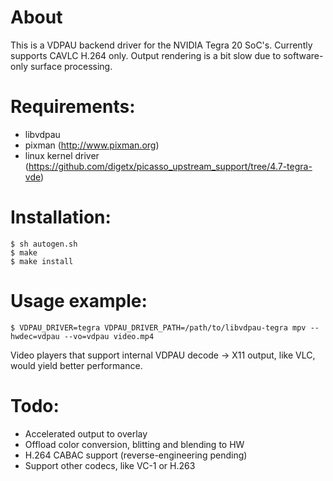 # About

This is a VDPAU backend driver for the NVIDIA Tegra 20 SoC's. Currently
supports CAVLC H.264 only. Output rendering is a bit slow due to software-only
surface processing.

# Requirements:

* libvdpau
* pixman (http://www.pixman.org)
* linux kernel driver (https://github.com/digetx/picasso_upstream_support/tree/4.7-tegra-vde)

# Installation:
```
$ sh autogen.sh
$ make
$ make install
```

# Usage example:

```
$ VDPAU_DRIVER=tegra VDPAU_DRIVER_PATH=/path/to/libvdpau-tegra mpv --hwdec=vdpau --vo=vdpau video.mp4
```

Video players that support internal VDPAU decode -> X11 output, like VLC, would
yield better performance.

# Todo:

* Accelerated output to overlay
* Offload color conversion, blitting and blending to HW
* H.264 CABAC support (reverse-engineering pending)
* Support other codecs, like VC-1 or H.263
